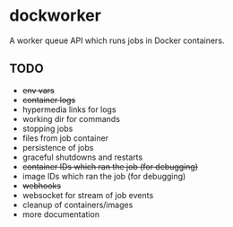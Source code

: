 # dockworker
A worker queue API which runs jobs in Docker containers.

## TODO

 * ~~env vars~~
 * ~~container logs~~
 * hypermedia links for logs
 * working dir for commands
 * stopping jobs
 * files from job container
 * persistence of jobs
 * graceful shutdowns and restarts
 * ~~container IDs which ran the job (for debugging)~~
 * image IDs which ran the job (for debugging)
 * ~~webhooks~~
 * websocket for stream of job events
 * cleanup of containers/images
 * more documentation
